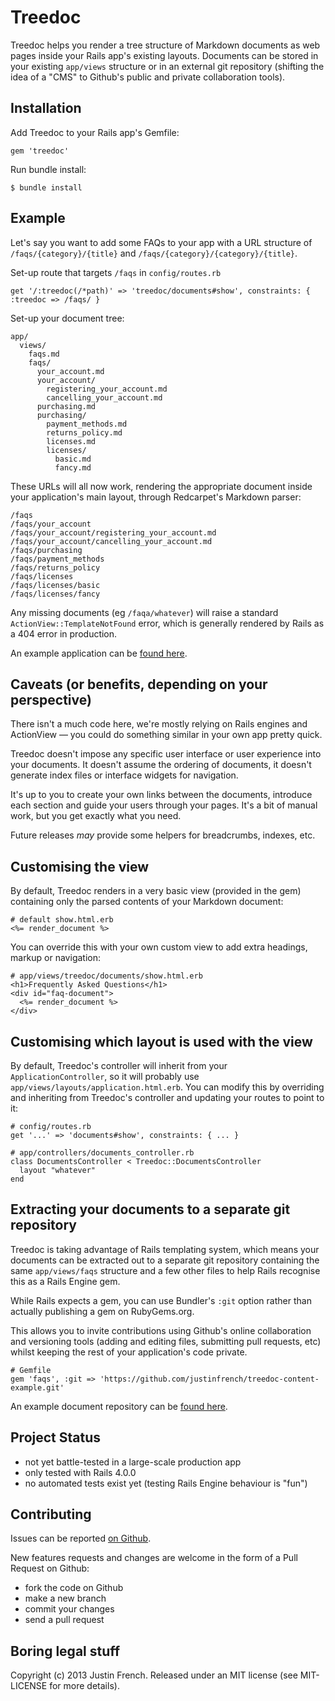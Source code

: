# Treedoc

Treedoc helps you render a tree structure of Markdown documents as web pages inside your Rails app's existing layouts. Documents can be stored in your existing `app/views` structure or in an external git repository (shifting the idea of a "CMS" to Github's public and private collaboration tools).


## Installation

Add Treedoc to your Rails app's Gemfile:

    gem 'treedoc'

Run bundle install:

    $ bundle install


## Example

Let's say you want to add some FAQs to your app with a URL structure of `/faqs/{category}/{title}` and `/faqs/{category}/{category}/{title}`.

Set-up route that targets `/faqs` in `config/routes.rb`

    get '/:treedoc(/*path)' => 'treedoc/documents#show', constraints: { :treedoc => /faqs/ }

Set-up your document tree:

    app/
      views/
        faqs.md
        faqs/
          your_account.md
          your_account/
            registering_your_account.md
            cancelling_your_account.md
          purchasing.md
          purchasing/
            payment_methods.md
            returns_policy.md
            licenses.md
            licenses/
              basic.md
              fancy.md

These URLs will all now work, rendering the appropriate document inside your application's main layout, through Redcarpet's Markdown parser:

    /faqs
    /faqs/your_account
    /faqs/your_account/registering_your_account.md
    /faqs/your_account/cancelling_your_account.md
    /faqs/purchasing
    /faqs/payment_methods
    /faqs/returns_policy
    /faqs/licenses
    /faqs/licenses/basic
    /faqs/licenses/fancy
    
Any missing documents (eg `/faqa/whatever`) will raise a standard `ActionView::TemplateNotFound` error, which is generally rendered by Rails as  a 404 error in production.

An example application can be [found here](https://github.com/justinfrench/treedoc_example).


## Caveats (or benefits, depending on your perspective)

There isn't a much code here, we're mostly relying on Rails engines and ActionView — you could do something similar in your own app pretty quick.

Treedoc doesn't impose any specific user interface or user experience into your documents. It doesn't assume the ordering of documents, it doesn't generate index files or interface widgets for navigation.

It's up to you to create your own links between the documents, introduce each section and guide your users through your pages. It's a bit of manual work, but you get exactly what you need.

Future releases _may_ provide some helpers for breadcrumbs, indexes, etc.


## Customising the view

By default, Treedoc renders in a very basic view (provided in the gem) containing only the parsed contents of your Markdown document:

    # default show.html.erb
    <%= render_document %>

You can override this with your own custom view to add extra headings, markup or navigation:

    # app/views/treedoc/documents/show.html.erb
    <h1>Frequently Asked Questions</h1>
    <div id="faq-document">
      <%= render_document %>
    </div>

## Customising which layout is used with the view

By default, Treedoc's controller will inherit from your `ApplicationController`, so it will probably use `app/views/layouts/application.html.erb`. You can modify this by overriding and inheriting from Treedoc's controller and updating your routes to point to it:

    # config/routes.rb
    get '...' => 'documents#show', constraints: { ... }

    # app/controllers/documents_controller.rb
    class DocumentsController < Treedoc::DocumentsController
      layout "whatever"
    end
    
## Extracting your documents to a separate git repository

Treedoc is taking advantage of Rails templating system, which means your documents can be extracted out to a separate git repository containing the same `app/views/faqs` structure and a few other files to help Rails recognise this as a Rails Engine gem.

While Rails expects a gem, you can use Bundler's `:git` option rather than actually publishing a gem on RubyGems.org.

This allows you to invite contributions using Github's online collaboration and versioning tools (adding and editing files, submitting pull requests, etc) whilst keeping the rest of your application's code private.

    # Gemfile
    gem 'faqs', :git => 'https://github.com/justinfrench/treedoc-content-example.git'
    
An example document repository can be [found here](https://github.com/justinfrench/treedoc_content_example).


## Project Status

* not yet battle-tested in a large-scale production app
* only tested with Rails 4.0.0
* no automated tests exist yet (testing Rails Engine behaviour is "fun")


## Contributing

Issues can be reported [on Github](https://github.com/justinfrench/treedoc). 

New features requests and changes are welcome in the form of a Pull Request on Github:

* fork the code on Github
* make a new branch
* commit your changes
* send a pull request


## Boring legal stuff

Copyright (c) 2013 Justin French.
Released under an MIT license (see MIT-LICENSE for more details).